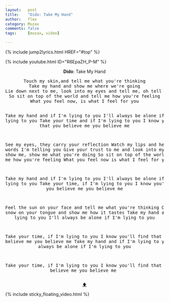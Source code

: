 ```yaml
---
layout:   post
title:    "Dido: Take My Hand"
author:   flex
category: Muzax
comments: false
tags:     [muzax, video]

---
```


{% include jump2lyrics.html HREF="#top" %}

{% include youtube.html ID="R6EpaZH_P-M" %}

<!-- break -->

<a id="top"></a>
<div id="lyrics"><div class="lyricsheader" style=""><p><center><b>Dido</b>: Take My Hand</center></p></div>

<center><pre>
Touch my skin,and tell me what you're thinking
Take my hand and show me where we're going
Lie down next to me, look into my eyes and tell me, oh tell me what you're seeing
So sit on top of the world and tell me how you're feeling
What you feel now, is what I feel for you

Take my hand and if I'm lying to you
I'll always be alone if I'm lying to you
Take your time and if I'm lying to you
I know you'll find that you believe me
you believe me

See my eyes, they carry your reflection
Watch my lips and hear the words I'm telling you
Give your trust to me and look into my heart and show me, show me what you're doing
So sit on top of the world and tell me how you're feeling
What you feel now is what I feel for you

Take my hand and if I'm lying to you
I'll always be alone if I'm lying to you
Take your time, if I'm lying to you
I know you'll find that you believe me
you believe me

Feel the sun on your face and tell me what you're thinking
Catch the snow on your tongue and show me how it tastes
Take my hand and if I'm lying to you
I'll always be alone
if I'm lying to you

Take your time, if I'm lying to you
I know you'll find that you believe me
you believe me
Take my hand and if I'm lying to you
I'll always be alone if I'm lying to you

Take your time, if I'm lying to you
I know you'll find that you believe me
you believe me
</pre>
<a href="#top">⬆</a></center></div>

<div class="sticky_floating_video"></div>
{% include sticky_floating_video.html %}